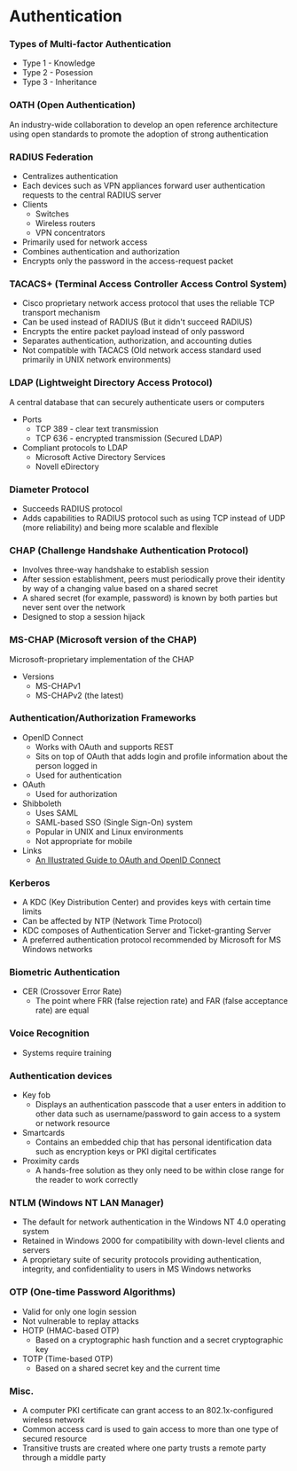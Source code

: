 # Authentication
### Types of Multi-factor Authentication
* Type 1 - Knowledge
* Type 2 - Posession
* Type 3 - Inheritance

### OATH (Open Authentication)
An industry-wide collaboration to develop an open reference architecture using open standards to promote the adoption of strong authentication

### RADIUS Federation
* Centralizes authentication
* Each devices such as VPN appliances forward user authentication requests to the central RADIUS server
* Clients
  * Switches
  * Wireless routers
  * VPN concentrators
* Primarily used for network access
* Combines authentication and authorization
* Encrypts only the password in the access-request packet

### TACACS+ (Terminal Access Controller Access Control System)
* Cisco proprietary network access protocol that uses the reliable TCP transport mechanism
* Can be used instead of RADIUS (But it didn't succeed RADIUS)
* Encrypts the entire packet payload instead of only password
* Separates authentication, authorization, and accounting duties
* Not compatible with TACACS (Old network access standard used primarily in UNIX network environments)

### LDAP (Lightweight Directory Access Protocol)
A central database that can securely authenticate users or computers
* Ports
  * TCP 389 - clear text transmission
  * TCP 636 - encrypted transmission (Secured LDAP)
* Compliant protocols to LDAP
  * Microsoft Active Directory Services
  * Novell eDirectory
  
### Diameter Protocol
* Succeeds RADIUS protocol
* Adds capabilities to RADIUS protocol such as using TCP instead of UDP (more reliability) and being more scalable and flexible

### CHAP (Challenge Handshake Authentication Protocol)
* Involves three-way handshake to establish session
* After session establishment, peers must periodically prove their identity by way of a changing value based on a shared secret
* A shared secret (for example, password) is known by both parties but never sent over the network
* Designed to stop a session hijack

### MS-CHAP (Microsoft version of the CHAP)
Microsoft-proprietary implementation of the CHAP
* Versions
  * MS-CHAPv1
  * MS-CHAPv2 (the latest)

### Authentication/Authorization Frameworks
* OpenID Connect
  * Works with OAuth and supports REST
  * Sits on top of OAuth that adds login and profile information about the person logged in
  * Used for authentication
* OAuth
  * Used for authorization
* Shibboleth
  * Uses SAML
  * SAML-based SSO (Single Sign-On) system
  * Popular in UNIX and Linux environments
  * Not appropriate for mobile
* Links
  * [An Illustrated Guide to OAuth and OpenID Connect](https://developer.okta.com/blog/2019/10/21/illustrated-guide-to-oauth-and-oidc)
  
### Kerberos
* A KDC (Key Distribution Center) and provides keys with certain time limits
* Can be affected by NTP (Network Time Protocol)
* KDC composes of Authentication Server and Ticket-granting Server
* A preferred authentication protocol recommended by Microsoft for MS Windows networks

### Biometric Authentication
* CER (Crossover Error Rate)
  * The point where FRR (false rejection rate) and FAR (false acceptance rate) are equal
 
### Voice Recognition
* Systems require training

### Authentication devices
* Key fob
  * Displays an authentication passcode that a user enters in addition to other data such as username/password to gain access to a system or network resource
* Smartcards
  * Contains an embedded chip that has personal identification data such as encryption keys or PKI digital certificates
* Proximity cards
  * A hands-free solution as they only need to be within close range for the reader to work correctly
  
### NTLM (Windows NT LAN Manager)
* The default for network authentication in the Windows NT 4.0 operating system
* Retained in Windows 2000 for compatibility with down-level clients and servers
* A proprietary suite of security protocols providing authentication, integrity, and confidentiality to users in MS Windows networks

### OTP (One-time Password Algorithms)
* Valid for only one login session
* Not vulnerable to replay attacks
* HOTP (HMAC-based OTP)
  * Based on a cryptographic hash function and a secret cryptographic key
* TOTP (Time-based OTP)
  * Based on a shared secret key and the current time
  
### Misc.
* A computer PKI certificate can grant access to an 802.1x-configured wireless network
* Common access card is used to gain access to more than one type of secured resource
* Transitive trusts are created where one party trusts a remote party through a middle party
